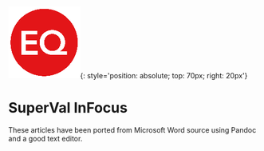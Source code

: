 ![EQuiniti logo](img/eq.png){: style='position: absolute; top: 70px; right: 20px'}

# SuperVal InFocus

These articles have been ported from Microsoft Word source using Pandoc and a good text editor.
